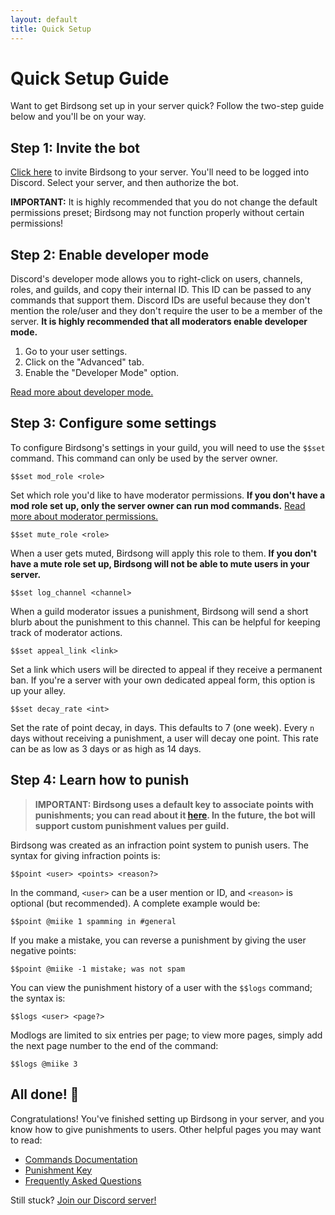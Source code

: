 ```yaml
---
layout: default
title: Quick Setup
---
```



# Quick Setup Guide

Want to get Birdsong set up in your server quick? Follow the two-step guide below and you'll be on your way.

## Step 1: Invite the bot

[Click here](https://discord.com/oauth2/authorize?client_id=817513543049674773&permissions=403041382&scope=bot) to invite Birdsong to your server. You'll need to be logged into Discord. Select your server, and then authorize the bot.

**IMPORTANT:** It is highly recommended that you do not change the default permissions preset; Birdsong may not function properly without certain permissions!

## Step 2: Enable developer mode

Discord's developer mode allows you to right-click on users, channels, roles, and guilds, and copy their internal ID. This ID can be passed to any commands that support them. Discord IDs are useful because they don't mention the role/user and they don't require the user to be a member of the server. **It is highly recommended that all moderators enable developer mode.**

1. Go to your user settings.
2. Click on the "Advanced" tab.
3. Enable the "Developer Mode" option.

[Read more about developer mode.](https://discordia.me/en/developer-mode)

## Step 3: Configure some settings

To configure Birdsong's settings in your guild, you will need to use the `$$set` command. This command can only be used by the server owner.

```
$$set mod_role <role>
```

Set which role you'd like to have moderator permissions. **If you don't have a mod role set up, only the server owner can run mod commands.** [Read more about moderator permissions.](/docs#access-level-mod)

```
$$set mute_role <role>
```

When a user gets muted, Birdsong will apply this role to them. **If you don't have a mute role set up, Birdsong will not be able to mute users in your server.**

```
$$set log_channel <channel>
```
When a guild moderator issues a punishment, Birdsong will send a short blurb about the punishment to this channel. This can be helpful for keeping track of moderator actions.

```
$$set appeal_link <link>
```

Set a link which users will be directed to appeal if they receive a permanent ban. If you're a server with your own dedicated appeal form, this option is up your alley.

```
$$set decay_rate <int>
```

Set the rate of point decay, in days. This defaults to 7 (one week). Every `n` days without receiving a punishment, a user will decay one point. This rate can be as low as 3 days or as high as 14 days.

## Step 4: Learn how to punish

> **IMPORTANT: Birdsong uses a default key to associate points with punishments; you can read about it [here](/pkey). In the future, the bot will support custom punishment values per guild.**

Birdsong was created as an infraction point system to punish users. The syntax for giving infraction points is:

```
$$point <user> <points> <reason?>
```

In the command, `<user>` can be a user mention or ID, and `<reason>` is optional (but recommended). A complete example would be:

```
$$point @miike 1 spamming in #general
```

If you make a mistake, you can reverse a punishment by giving the user negative points:

```
$$point @miike -1 mistake; was not spam
```

You can view the punishment history of a user with the `$$logs` command; the syntax is:

```
$$logs <user> <page?>
```

Modlogs are limited to six entries per page; to view more pages, simply add the next page number to the end of the command:

```
$$logs @miike 3
```

## All done! 🎉

Congratulations! You've finished setting up Birdsong in your server, and you know how to give punishments to users. Other helpful pages you may want to read:

- [Commands Documentation](/docs)
- [Punishment Key](/pkey)
- [Frequently Asked Questions](/faq)

Still stuck? [Join our Discord server!](https://discord.gg/4EzY2hmrTF)

